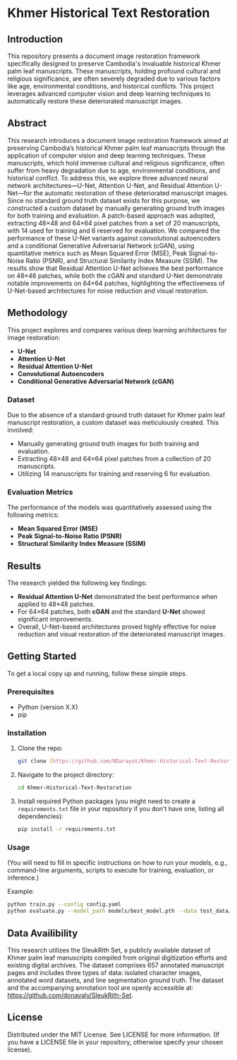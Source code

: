 # Khmer Historical Text Restoration

## Introduction

This repository presents a document image restoration framework specifically designed to preserve Cambodia's invaluable historical Khmer palm leaf manuscripts. These manuscripts, holding profound cultural and religious significance, are often severely degraded due to various factors like age, environmental conditions, and historical conflicts. This project leverages advanced computer vision and deep learning techniques to automatically restore these deteriorated manuscript images.

## Abstract

This research introduces a document image restoration framework aimed at preserving Cambodia’s historical Khmer palm leaf manuscripts through the application of computer vision and deep learning techniques. These manuscripts, which hold immense cultural and religious significance, often suffer from heavy degradation due to age, environmental conditions, and historical conflict. To address this, we explore three advanced neural network architectures—U-Net, Attention U-Net, and Residual Attention U-Net—for the automatic restoration of these deteriorated manuscript images. Since no standard ground truth dataset exists for this purpose, we constructed a custom dataset by manually generating ground truth images for both training and evaluation. A patch-based approach was adopted, extracting 48×48 and 64×64 pixel patches from a set of 20 manuscripts, with 14 used for training and 6 reserved for evaluation. We compared the performance of these U-Net variants against convolutional autoencoders and a conditional Generative Adversarial Network (cGAN), using quantitative metrics such as Mean Squared Error (MSE), Peak Signal-to-Noise Ratio (PSNR), and Structural Similarity Index Measure (SSIM). The results show that Residual Attention U-Net achieves the best performance on 48×48 patches, while both the cGAN and standard U-Net demonstrate notable improvements on 64×64 patches, highlighting the effectiveness of U-Net-based architectures for noise reduction and visual restoration.

## Methodology

This project explores and compares various deep learning architectures for image restoration:

* **U-Net**
* **Attention U-Net**
* **Residual Attention U-Net**
* **Convolutional Autoencoders**
* **Conditional Generative Adversarial Network (cGAN)**

### Dataset

Due to the absence of a standard ground truth dataset for Khmer palm leaf manuscript restoration, a custom dataset was meticulously created. This involved:

* Manually generating ground truth images for both training and evaluation.
* Extracting 48×48 and 64×64 pixel patches from a collection of 20 manuscripts.
* Utilizing 14 manuscripts for training and reserving 6 for evaluation.

### Evaluation Metrics

The performance of the models was quantitatively assessed using the following metrics:

* **Mean Squared Error (MSE)**
* **Peak Signal-to-Noise Ratio (PSNR)**
* **Structural Similarity Index Measure (SSIM)**

## Results

The research yielded the following key findings:

* **Residual Attention U-Net** demonstrated the best performance when applied to 48×48 patches.
* For 64×64 patches, both **cGAN** and the standard **U-Net** showed significant improvements.
* Overall, U-Net-based architectures proved highly effective for noise reduction and visual restoration of the deteriorated manuscript images.

## Getting Started

To get a local copy up and running, follow these simple steps.

### Prerequisites

* Python (version X.X)
* pip

### Installation

1.  Clone the repo:
    ```bash
    git clone [https://github.com/NDarayut/Khmer-Historical-Text-Restoration.git](https://github.com/NDarayut/Khmer-Historical-Text-Restoration.git)
    ```
2.  Navigate to the project directory:
    ```bash
    cd Khmer-Historical-Text-Restoration
    ```
3.  Install required Python packages (you might need to create a `requirements.txt` file in your repository if you don't have one, listing all dependencies):
    ```bash
    pip install -r requirements.txt
    ```

### Usage

(You will need to fill in specific instructions on how to run your models, e.g., command-line arguments, scripts to execute for training, evaluation, or inference.)

Example:
```bash
python train.py --config config.yaml
python evaluate.py --model_path models/best_model.pth --data test_data/
```

## Data Availibility
This research utilizes the SleukRith Set, a publicly available dataset of Khmer palm leaf manuscripts compiled from original digitization efforts and existing digital archives. The dataset comprises 657 annotated manuscript pages and includes three types of data: isolated character images, annotated word datasets, and line segmentation ground truth. The dataset and the accompanying annotation tool are openly accessible at: https://github.com/donavaly/SleukRith-Set. 

## License
Distributed under the MIT License. See LICENSE for more information. (If you have a LICENSE file in your repository, otherwise specify your chosen license).